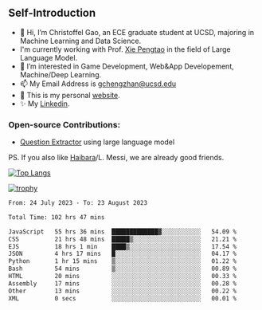 ## Self-Introduction
- 👋 Hi, I’m Christoffel Gao, an ECE graduate student at UCSD, majoring in Machine Learning and Data Science.
- I'm currently working with Prof. [Xie Pengtao](https://pengtaoxie.github.io/) in the field of Large Language Model.
- 👀 I’m interested in Game Development, Web&App Developement, Machine/Deep Learning.
- 📫 My Email Address is gchengzhan@ucsd.edu
- 🌱 This is my personal [website](https://gaochengzhan.github.io/).
- ✨ My [Linkedin](https://www.linkedin.com/in/chengzhan-christoffel-gao/).

### Open-source Contributions:
- [Question Extractor](https://github.com/nestordemeure/question_extractor) using large language model

PS. If you also like [Haibara](https://www.detectiveconanworld.com/wiki/Ai_Haibara)/L. Messi, we are already good friends.

[![Top Langs](https://github-readme-stats.vercel.app/api/top-langs/?username=gaochengzhan&layout=compact&exclude_repo=CNN-based-Image-Recognition-for-AsianGiant-Hornets,Machine-Learning-and-Data-Computing-Tongji,NLP-on-Blogs-during-COVID-19-Pandemic,CSE258-Web-Mining-and-Recommder-System,Stock-Prediction-using-LSTM-Model)](https://github.com/anuraghazra/github-readme-stats)

[![trophy](https://github-profile-trophy.vercel.app/?username=gaochengzhan&theme=flat&row=1&margin-w=12)](https://github.com/ryo-ma/github-profile-trophy)

<!--START_SECTION:waka-->

```txt
From: 24 July 2023 - To: 23 August 2023

Total Time: 102 hrs 47 mins

JavaScript   55 hrs 36 mins  █████████████▓░░░░░░░░░░░   54.09 %
CSS          21 hrs 48 mins  █████▒░░░░░░░░░░░░░░░░░░░   21.21 %
EJS          18 hrs 1 min    ████▒░░░░░░░░░░░░░░░░░░░░   17.54 %
JSON         4 hrs 17 mins   █░░░░░░░░░░░░░░░░░░░░░░░░   04.17 %
Python       1 hr 15 mins    ▒░░░░░░░░░░░░░░░░░░░░░░░░   01.22 %
Bash         54 mins         ▒░░░░░░░░░░░░░░░░░░░░░░░░   00.89 %
HTML         20 mins         ░░░░░░░░░░░░░░░░░░░░░░░░░   00.33 %
Assembly     17 mins         ░░░░░░░░░░░░░░░░░░░░░░░░░   00.28 %
Other        13 mins         ░░░░░░░░░░░░░░░░░░░░░░░░░   00.22 %
XML          0 secs          ░░░░░░░░░░░░░░░░░░░░░░░░░   00.01 %
```

<!--END_SECTION:waka-->

<!---
gaochengzhan/gaochengzhan is a ✨ special ✨ repository because its `README.md` (this file) appears on your GitHub profile.
You can click the Preview link to take a look at your changes.
--->
